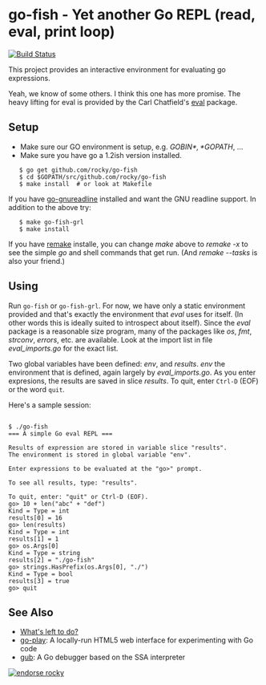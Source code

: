 go-fish - Yet another Go REPL (read, eval, print loop)
============================================================================

[![Build Status](https://travis-ci.org/rocky/go-fish.png)](https://travis-ci.org/rocky/go-fish)

This project provides an interactive environment for evaluating go
expressions.

Yeah, we know of some others. I think this one has more promise. The
heavy lifting for eval is provided by the Carl Chatfield's
[eval](https://github.com/0xfaded/eval) package.

Setup
-----

* Make sure our GO environment is setup, e.g. *$GOBIN*, *$GOPATH*, ...
* Make sure you have go a 1.2ish version installed.

```
   $ go get github.com/rocky/go-fish
   $ cd $GOPATH/src/github.com/rocky/go-fish
   $ make install  # or look at Makefile
```

If you have
[go-gnureadline](https://code.google.com/p/go-gnureadline/) installed
and want the GNU readline support. In addition to the above try:

```
   $ make go-fish-grl
   $ make install
```

If you have [remake](https://github.com/rocky/remake) installe, you can change *make* above to *remake -x* to see the simple *go* and shell commands that get run. (And *remake --tasks* is also your friend.)

Using
-----

Run `go-fish` or `go-fish-grl`. For now, we have only a static
environment provided and that's exactly the environment that *eval*
uses for itself. (In other words this is ideally suited to introspect
about itself). Since the *eval* package is a reasonable size program,
many of the packages like *os*, *fmt*, *strconv*, *errors*, etc. are
available. Look at the import list in file *eval_imports.go* for the
exact list.

Two global variables have been defined: *env*, and *results*. *env*
the environment that is defined, again largely by
*eval_imports.go*. As you enter expresions, the results are saved in
slice *results*. To quit, enter `Ctrl-D` (EOF) or the word `quit`.

Here's a sample session:

```

$ ./go-fish
=== A simple Go eval REPL ===

Results of expression are stored in variable slice "results".
The environment is stored in global variable "env".

Enter expressions to be evaluated at the "go>" prompt.

To see all results, type: "results".

To quit, enter: "quit" or Ctrl-D (EOF).
go> 10 + len("abc" + "def")
Kind = Type = int
results[0] = 16
go> len(results)
Kind = Type = int
results[1] = 1
go> os.Args[0]
Kind = Type = string
results[2] = "./go-fish"
go> strings.HasPrefix(os.Args[0], "./")
Kind = Type = bool
results[3] = true
go> quit
```

See Also
--------

* [What's left to do?](https://github.com/rocky/go-fish/wiki/What%27s-left-to-do%3F)
* [go-play](http://code.google.com/p/go-play): A locally-run HTML5 web interface for experimenting with Go code
* [gub](https://github.com/rocky/ssa-interp): A Go debugger based on the SSA interpreter

[![endorse rocky](https://api.coderwall.com/rocky/endorsecount.png)](https://coderwall.com/rocky)

